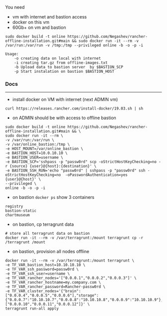 You need
- vm with internet and bastion access
- docker on this vm
- 60Gb+ on vm and bastion
```
sudo docker build -t online https://github.com/Negashev/rancher-offline-installation.git#main && sudo docker run -it --rm -v /var/run:/var/run -v /tmp:/tmp --privileged online -b -o -p -i
```
```
Usage:
    -o creating data on local with internet
    -i creating tar.gz from offline-images.txt
    -b Upload data to bastion server  by $BASTION_SCP
    -p Start instalation on bastion $BASTION_HOST
```


### Docs
---

- install docker on VM with internet (next ADMIN vm)
```
curl https://releases.rancher.com/install-docker/19.03.sh | sh
```
- on ADMIN should be with access to offline bastion 

```
sudo docker build -t online https://github.com/Negashev/rancher-offline-installation.git#main && \
sudo docker run -it --rm \
-v /var/run:/var/run \
-v /var/online_bastion:/tmp \
-e HOST_MOUNT=/var/online_bastion \
-e BASTION_HOST=10.0.10.10 \
-e BASTION_USER=username \
-e BASTION_SCP='sshpass -p "passw0rd" scp -oStrictHostKeyChecking=no -r {source} {user}@{host}:{destination}' \
-e BASTION_SSH_RUN='echo "passw0rd" | sshpass -p "passw0rd" ssh -oStrictHostKeyChecking=no  -oPasswordAuthentication=yes  {user}@{host}' \
--privileged \
online -b -o -p -i
```
- on bastion `docker ps` show 3 containers
```
registry
bastion-static
chartmuseum
```
- on bastion, cp terragrunt data
```
# store all terragrunt data on bastion
docker run -it --rm -v /var/terragrunt:/mount terragrunt cp -r /terragrunt /mount
```
- on bastion, provision all nodes offline
```
docker run -it --rm -v /var/terragrunt:/mount terragrunt \
-e TF_VAR_bastion_host=10.10.10.10 \
-e TF_VAR_ssh_password=passw0rd \
-e TF_VAR_ssh_user=username \
-e TF_VAR_rancher_nodes='["0.0.0.1","0.0.0.2","0.0.0.3"]' \
-e TF_VAR_rancher_hostname=my.company.com \
-e TF_VAR_rancher_password=Rancher-passw0rd \
-e TF_VAR_cluster_nodes='{"brain":["0.0.0.4","0.0.0.5","0.0.0.6"],"storage":{"0.0.0.7":"10.10.10.7","0.0.0.8":"10.10.10.8","0.0.0.9":"10.10.10.9"},"worker":["0.0.0.10","0.0.0.11","0.0.0.12"]}' \
terragrunt run-all apply
